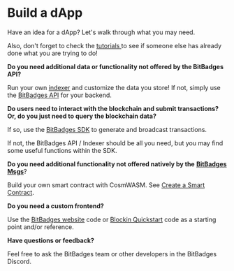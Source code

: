 # Build a dApp

Have an idea for a dApp? Let's walk through what you may need.

Also, don't forget to check the [tutorials ](../tutorials.md)to see if someone else has already done what you are trying to do!

**Do you need additional data or functionality not offered by the BitBadges API?**

Run your own [indexer](../../indexer-api/indexer.md) and customize the data you store! If not, simply use the [BitBadges API](broken-reference) for your backend.

**Do users need to interact with the blockchain and submit transactions?** **Or, do you just need to query the blockchain data?**

If so, use the [BitBadges SDK](broken-reference) to generate and broadcast transactions.&#x20;

If not, the BitBadges API / Indexer should be all you need, but you may find some useful functions within the SDK.

**Do you need additional functionality not offered natively by the** [**BitBadges Msgs**](../concepts/cosmos-msgs.md)?&#x20;

Build your own smart contract with CosmWASM. See [Create a Smart Contract](create-a-smart-contract.md).&#x20;

**Do you need a custom frontend?**

Use the [BitBadges website](broken-reference) code or [Blockin Quickstart](https://github.com/Blockin-Labs/blockin-quickstart) code as a starting point and/or reference.

**Have questions or feedback?**

Feel free to ask the BitBadges team or other developers in the BitBadges Discord.
